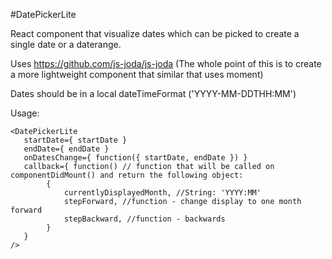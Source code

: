#DatePickerLite

React component that visualize dates which can be picked to create a single date or a daterange.

Uses https://github.com/js-joda/js-joda (The whole point of this is to create a more lightweight component that similar that uses moment)

Dates should be in a local dateTimeFormat ('YYYY-MM-DDTHH:MM')

Usage:

```
<DatePickerLite
   startDate={ startDate }
   endDate={ endDate }
   onDatesChange={ function({ startDate, endDate }) }
   callback={ function() // function that will be called on componentDidMount() and return the following object:
        {
            currentlyDisplayedMonth, //String: 'YYYY:MM'
            stepForward, //function - change display to one month forward
            stepBackward, //function - backwards
        }
   }
/>
```
